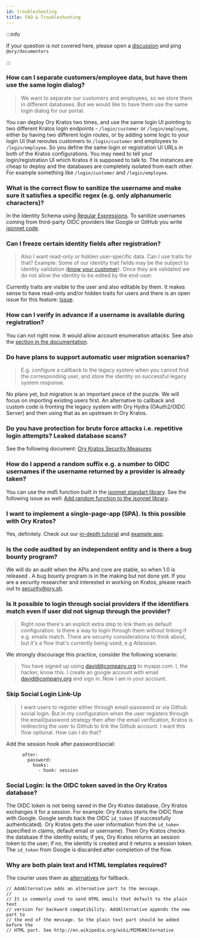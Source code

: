 ```yaml
---
id: troubleshooting
title: FAQ & Troubleshooting
---
```


:::info

If your question is not covered here, please open a
[discussion](https://github.com/ory/kratos/discussions) and ping
`@ory/documenters`

:::

### How can I separate customers/employee data, but have them use the same login dialog?

> We want to separate our customers and employees, so we store them in different
> databases. But we would like to have them use the same login dialog for our
> portal.

You can deploy Ory Kratos two times, and use the same login UI pointing to two
different Kratos login endpoints - `/login/customer` or `/login/employee`,
either by having two different login routes, or by adding some logic to your
login UI that reroutes customers to `/login/customer` and employees to
`/login/employee`. So you define the same login or registration UI URLs in both
of the Kratos configurations. You may need to tell your login/registration UI
which Kratos it is supposed to talk to. The instances are cheap to deploy and
the databases are completely isolated from each other. For example something
like `/login/customer` and `/login/employee`.

### What is the correct flow to sanitize the username and make sure it satisfies a specific regex (e.g. only alphanumeric characters)?

In the Identity Schema using
[Regular Expressions](https://json-schema.org/understanding-json-schema/reference/string.html#regular-expressions).
To sanitize usernames coming from third-party OIDC providers like Google or
GitHub you write [jsonnet code](https://jsonnet.org).

### Can I freeze certain identity fields after registration?

> Also I want read-only or hidden user-specific data. Can I use traits for that?
> Example: Some of our identity trait fields may be the subject to identity
> validation
> ([know your customer](https://en.wikipedia.org/wiki/Know_your_customer)). Once
> they are validated we do not allow the identity to be edited by the end-user.

Currently traits are visible to the user and also editable by them. It makes
sense to have read-only and/or hidden traits for users and there is an open
issue for this feature: [Issue](https://github.com/ory/kratos/issues/47).

### How can I verify in advance if a username is available during registration?

You can not right now. It would allow account enumeration attacks. See also the
[section in the documentation](https://www.ory.sh/kratos/docs/concepts/security/#account-enumeration).

### Do have plans to support automatic user migration scenarios?

> E.g. configure a callback to the legacy system when you cannot find the
> corresponding user, and store the identity on successful legacy system
> response.

No plans yet, but migration is an important piece of the puzzle. We will focus
on importing existing users first. An alternative to callback and custom code is
fronting the legacy system with Ory Hydra (OAuth2/OIDC Server) and then using
that as an upstream in Ory Kratos.

### Do you have protection for brute force attacks i.e. repetitive login attempts? Leaked database scans?

See the following document:
[Ory Kratos Security Measures](https://www.ory.sh/kratos/docs/concepts/security#passwords)

### How do I append a random suffix e.g. a number to OIDC usernames if the username returned by a provider is already taken?

You can use the md5 function built in the
[jsonnet standart library](https://jsonnet.org/ref/stdlib.html). See the
following issue as well:
[Add random function to the jsonnet library](https://github.com/ory/kratos/issues/988).

### I want to implement a single-page-app (SPA). Is this possible with Ory Kratos?

Yes, definitely. Check out our
[in-depth tutorial](https://www.ory.sh/login-spa-react-nextjs-authentication-example-api-open-source/)
and [example app](https://github.com/ory/kratos-nextjs-react-example).

### Is the code audited by an independent entity and is there a bug bounty program?

We will do an audit when the APIs and core are stable, so when 1.0 is released .
A bug bounty program is in the making but not done yet. If you are a security
researcher and interested in working on Kratos, please reach out to
[security@ory.sh](mailto:security@ory.sh).

### Is it possible to login through social providers if the identifiers match even if user did not signup through the provider?

> Right now there's an explicit extra step to link them as default
> configuration. Is there a way to login through them without linking if e.g.
> emails match. There are security considerations to think about, but it's a
> flow that's currently being used; e.g Atlassian.

We strongly discourage this practice, consider the following scenario:

> You have signed up using david@company.org to myapp.com. I, the hacker, know
> this. I create an google account with email david@company.org and sign in. Now
> I am in your account.

### Skip Social Login Link-Up

> I want users to register either through email-password or via Github social
> login. But in my configuration when the user registers through the
> email/password strategy then after the email verification, Kratos is
> redirecting the user to Github to link the Github account. I want this flow
> optional. How can I do that?

Add the session hook after password/social:

```
      after:
        password:
          hooks:
            - hook: session
```

### Social Login: Is the OIDC token saved in the Ory Kratos database?

The OIDC token is not being saved in the Ory Kratos database, Ory Kratos
exchanges it for a session. For example: Ory Kratos starts the OIDC flow with
Google. Google sends back the OIDC `id_token` (if successfully authenticated).
Ory Kratos gets the user information from the `id_token` (specified in claims,
default email or username). Then Ory Kratos checks the database if the identity
exists; if yes, Ory Kratos returns an session token to the user; if no, the
identity is created and it returns a session token. The `id_token` from Google
is discarded after completion of the flow.

### Why are both plain text and HTML templates required?

The courier uses them as
[alternatives](https://github.com/ory/kratos/blob/master/courier/courier.go#L205)
for fallback.

```
// AddAlternative adds an alternative part to the message.
//
// It is commonly used to send HTML emails that default to the plain text
// version for backward compatibility. AddAlternative appends the new part to
// the end of the message. So the plain text part should be added before the
// HTML part. See http://en.wikipedia.org/wiki/MIME#Alternative
```
